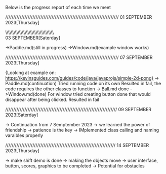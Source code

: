 Below is the progress report of each time we meet

///////////////////////////////////////////////////////////////////////
01 SEPTEMBER 2023[Thursday]


\\\\\\\\\\\\\\\\\\\\\\\\\\\\\\\\\\\\\\\\\\\\\\\\\\\\\\\\\\\\\\\\\\\\\\\
03 SEPTEMBER[Saterday]

->Paddle.md(still in progress)
->Window.md(example window works)




///////////////////////////////////////////////////////////////////////
07 SEPTEMBER 2023[Thursday]

{Looking at example on: 
https://kevinsguides.com/guides/code/java/javaprojs/simple-2d-pong}
-> Paddle.md(continuation)
    Tried running code on its own
    Resulted in fail, the code requires the other classes to function
-> Ball.md done
->Window.md(done)
    For window tried creating button done that would disappear after 
    being clicked. 
    Resulted in fail

//////////////////////////////////////////////////////////////////////
09 SEPTEMBER 2023[Saterday]

-> Continuation from 7 Semptember 2023
-> we learned the power of friendship
-> patience is the key
-> IMplemented class calling and naming varaibles properly

/////////////////////////////////////////////////////////////////////
14 SEPTEMBER 2023[Thursday]

-> make shift demo is done
-> making the objects move
-> user interface, button, scores, graphics to be completed
-> Potential for obstacles
